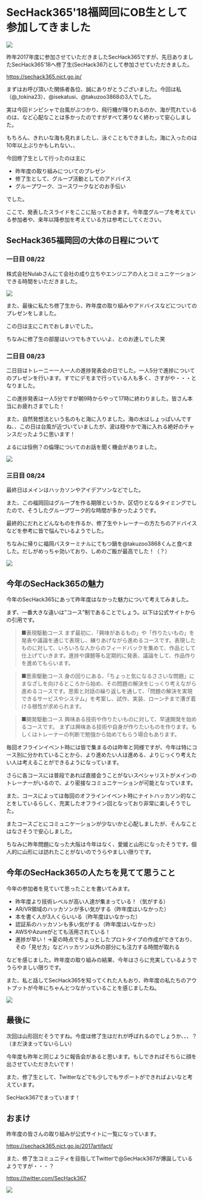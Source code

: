 # SecHack365'18福岡回にOB生として参加してきました

![](img/IMG_3433.JPG)

昨年2017年度に参加させていただきましたSecHack365ですが、先日ありましたSecHack365'18へ修了生(SecHack367)として参加させていただきました。

https://sechack365.nict.go.jp/

まずはお呼び頂いた関係者各位、誠にありがとうございました。今回は私（@_tokina23）、@isekatusi、@takuzoo3868の3人でした。

実は今回ドンピシャで台風がぶつかり、飛行機が降りれるのか、海が荒れているのは、など心配なことは多かったのですがすべて滞りなく終わって安心しました。

もちろん、きれいな海も見れましたし、泳ぐこともできました。海に入ったのは10年以上ぶりかもしれない、、

今回修了生として行ったのは主に

- 昨年度の取り組みについてのプレゼン
- 修了生として、グループ活動としてのアドバイス
- グループワーク、コースワークなどのお手伝い

でした。

ここで、発表したスライドをここに貼っておきます。今年度グループを考えている参加者や、来年以降参加を考えている方は参考にしてください。

<script async class="speakerdeck-embed" data-id="4b171d50de6c4e74a994fc81545f0c4f" data-ratio="1.77777777777778" src="//speakerdeck.com/assets/embed.js"></script>

## SecHack365福岡回の大体の日程について


### 一日目 08/22

株式会社Nulabさんにて会社の成り立ちやエンジニアの人とコミュニケーションできる時間をいただきました。

![](img/IMG_3429.JPG)

また、最後に私たち修了生から、昨年度の取り組みやアドバイスなどについてのプレゼンをしました。

この日は主にこれでおしまいでした。

ちなみに修了生の部屋はいつでもきていいよ、とのお達しでした笑

### 二日目 08/23

二日目はトレーニー一人一人の進捗発表会の日でした。一人5分で進捗についてのプレゼンを行います。すでにデモまで行っている人も多く、さすがや・・・となりました。

この進捗発表は一人5分ですが朝9時からやって17時に終わりました。皆さん本当にお疲れさまでした！

また、自然発想法という名のもと海に入りました。海の水はしょっぱいんですね、、この日は台風が近づいていましたが、波は穏やかで海に入れる絶好のチャンスだったように思います！

よるには恒例？の倫理についてのお話を聞く機会がありました。

![](img/IMG_3445.JPG)

### 三日目 08/24

最終日はメインはハッカソンやアイデアソンなどでした。

また、この福岡回はグループを作る期限というか、区切りとなるタイミングでしたので、そうしたグループワーク的な時間が多かったようです。

最終的にだれとどんなものを作るか、修了生やトレーナーの方たちのアドバイスなどを参考に皆で悩んでいるようでした。

ちなみに帰りに福岡バスターミナルにてもつ鍋を@takuzoo3868くんと食べました。だしがめっちゃ効いており、しめのご飯が最高でした！（？）

![](img/IMG_3541.JPG)

## 今年のSecHack365の魅力

今年のSecHack365にあって昨年度はなかった魅力について考えてみました。

まず、一番大きな違いは”コース”制であることでしょう。以下は公式サイトからの引用です。

>■表現駆動コース
まず最初に、「興味があるもの」や「作りたいもの」を発表や議論を通じて表現し、練りあげながら進めるコースです。表現したものに対して、いろいろな人からのフィードバックを集めて、作品として仕上げていきます。進捗や課題等も定期的に発表、議論をして、作品作りを進めてもらいます。

>■思索駆動コース
身の回りにある、「ちょっと気になるささいな問題」にまなざしを向けるところから始め、その問題の解決をじっくり考えながら進めるコースです。思索と対話の繰り返しを通して、「問題の解決を実現できるサービスやシステム」を考案し、試作、実装、ローンチまで漕ぎ着ける根性が求められます。

>■開発駆動コース
興味ある技術や作りたいものに対して、早速開発を始めるコースです。
まずは興味ある技術や自身が作りたいものを作ります。もしくはトレーナーの判断で勉強から始めてもらう場合もあります。

毎回オフラインイベント時には皆で集まるのは昨年と同様ですが、今年は特にコース別に分かれていることから、より進めたい人は進める、よりじっくり考えたい人は考えることができるようになっています。

さらに各コースには普段であれば直接会うことがないスペシャリストがメインのトレーナーがいるので、より密接なコミュニケーションが可能となっています。

また、コースによっては毎回のオフラインイベント時にナイトハッカソン的なことをしているらしく、充実したオフライン回となっており非常に楽しそうでした。

またコースごとにコミュニケーションが少ないかと心配しましたが、そんなことはなさそうで安心しました。

ちなみに昨年問題になった大阪は今年はなく、愛媛と山形になったそうです。個人的に山形には訪れたことがないのでうらやましい限りです。

## 今年のSecHack365の人たちを見てて思うこと

今年の参加者を見ていて思ったことを書いてみます。

- 昨年度より技術レベルが高い人達が集まっている！（気がする）
- AR/VR領域のハッカソンが多い気がする（昨年度はいなかった）
- 本を書く人が3人くらいいる（昨年度はいなかった）
- 認証系のハッカソンも多い気がする（昨年度はいなかった）
- AWSやAzureがとても活用されている！
- 進捗が早い！→夏の時点でちょっとしたプロトタイプの作成ができており、その「見せ方」などハッカソン以外の部分にも注力する時間が取れる

などを感じました。昨年度の取り組みの結果、今年はさらに充実しているようでうらやましい限りです。

また、私と話してSecHack365を知ってくれた人もおり、昨年度の私たちのアウトプットが今年にちゃんとつながっていることを感じましたね。

![](img/IMG_3483.JPG)

## 最後に

次回は山形回だそうですね。今度は修了生はだれが呼ばれるのでしょうか、、、？（まだ決まってないらしい）

今年度も昨年と同じように報告会があると思います。もしできればそちらに顔を出させていただきたいです！

また、修了生として、Twitterなどでも少しでもサポートができればよいなと考えています。

SecHack367でまっています！

## おまけ

昨年度の皆さんの取り組みが公式サイトに一覧になっています。

https://sechack365.nict.go.jp/2017artifact/

また、修了生コミュニティを目指してTwitterで@SecHack367が爆誕しているようですが・・・？

https://twitter.com/SecHack367

![](img/2018-08-27-16-42-54.png)

